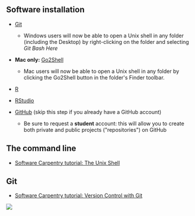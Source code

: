 ## Software installation

- [Git](https://git-scm.com/)
  - Windows users will now be able to open a Unix shell in any folder (including the Desktop) by right-clicking on the folder and selecting *Git Bash Here*
- **Mac only:** [Go2Shell](http://zipzapmac.com/go2shell)
  - Mac users will now be able to open a Unix shell in any folder by clicking the Go2Shell button in the folder's Finder toolbar.


- [R](https://cran.r-project.org/)
- [RStudio](https://www.rstudio.com/products/rstudio/download/)
- [GitHub](https://github.com/join) (skip this step if you already have a GitHub account)
  - Be sure to request a **student** account: this will allow you to create both private and public projects ("repositories") on GitHub

## The command line

- [Software Carpentry tutorial: The Unix Shell](https://swcarpentry.github.io/shell-novice/)

## Git

- [Software Carpentry tutorial: Version Control with Git](https://swcarpentry.github.io/git-novice/)

![](https://imgs.xkcd.com/comics/git.png)